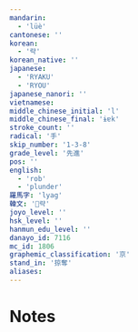 ```yaml
---
mandarin:
  - 'lüè'
cantonese: ''
korean:
  - '략'
korean_native: ''
japanese:
  - 'RYAKU'
  - 'RYOU'
japanese_nanori: ''
vietnamese:
middle_chinese_initial: 'l'
middle_chinese_final: 'ɨɐk'
stroke_count: ''
radical: '手'
skip_number: '1-3-8'
grade_level: '先進'
pos: ''
english:
  - 'rob'
  - 'plunder'
羅馬字: 'lyag'
韓文: '략'
joyo_level: ''
hsk_level: ''
hanmun_edu_level: ''
danayo_id: 7116
mc_id: 1806
graphemic_classification: '京'
stand_in: '掠奪'
aliases:
---
```


# Notes

